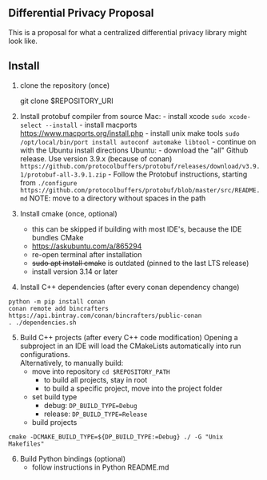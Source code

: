 ## Differential Privacy Proposal

This is a proposal for what a centralized differential privacy library might look like.

## Install
1. clone the repository (once)


    git clone $REPOSITORY_URI

2. Install protobuf compiler from source
    Mac:
        - install xcode `sudo xcode-select --install`
        - install macports https://www.macports.org/install.php
        - install unix make tools `sudo /opt/local/bin/port install autoconf automake libtool`
        - continue on with the Ubuntu install directions
    Ubuntu:
        - download the "all" Github release. Use version 3.9.x (because of conan)
          `https://github.com/protocolbuffers/protobuf/releases/download/v3.9.1/protobuf-all-3.9.1.zip`
        - Follow the Protobuf instructions, starting from `./configure`
          `https://github.com/protocolbuffers/protobuf/blob/master/src/README.md`
          NOTE: move to a directory without spaces in the path


3. Install cmake (once, optional)  
    - this can be skipped if building with most IDE's, because the IDE bundles CMake  
    - https://askubuntu.com/a/865294  
    - re-open terminal after installation  
    - ~~sudo apt install cmake~~ is outdated (pinned to the last LTS release)
    - install version 3.14 or later

4. Install C++ dependencies (after every conan dependency change)
```
python -m pip install conan  
conan remote add bincrafters https://api.bintray.com/conan/bincrafters/public-conan
. ./dependencies.sh
```

5. Build C++ projects (after every C++ code modification)
    Opening a subproject in an IDE will load the CMakeLists automatically into run configurations.  
    Alternatively, to manually build:  
    - move into repository `cd $REPOSITORY_PATH`
        * to build all projects, stay in root
        * to build a specific project, move into the project folder
    - set build type
        * debug: `DP_BUILD_TYPE=Debug`
        * release: `DP_BUILD_TYPE=Release`
    - build projects

```
cmake -DCMAKE_BUILD_TYPE=${DP_BUILD_TYPE:=Debug} ./ -G "Unix Makefiles"
```

6. Build Python bindings (optional)
    - follow instructions in Python README.md
